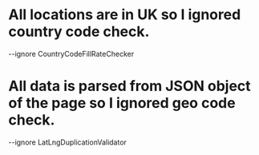 # All locations are in UK so I ignored country code check.

--ignore CountryCodeFillRateChecker

# All data is parsed from JSON object of the page so I ignored geo code check.

--ignore LatLngDuplicationValidator